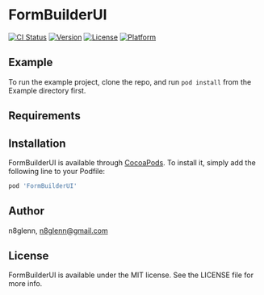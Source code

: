 # FormBuilderUI

[![CI Status](https://img.shields.io/travis/n8glenn/FormBuilderUI.svg?style=flat)](https://travis-ci.org/n8glenn/FormBuilderUI)
[![Version](https://img.shields.io/cocoapods/v/FormBuilderUI.svg?style=flat)](https://cocoapods.org/pods/FormBuilderUI)
[![License](https://img.shields.io/cocoapods/l/FormBuilderUI.svg?style=flat)](https://cocoapods.org/pods/FormBuilderUI)
[![Platform](https://img.shields.io/cocoapods/p/FormBuilderUI.svg?style=flat)](https://cocoapods.org/pods/FormBuilderUI)

## Example

To run the example project, clone the repo, and run `pod install` from the Example directory first.

## Requirements

## Installation

FormBuilderUI is available through [CocoaPods](https://cocoapods.org). To install
it, simply add the following line to your Podfile:

```ruby
pod 'FormBuilderUI'
```

## Author

n8glenn, n8glenn@gmail.com

## License

FormBuilderUI is available under the MIT license. See the LICENSE file for more info.
